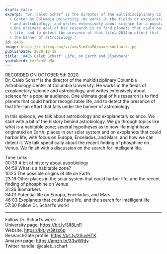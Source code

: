 ```yaml
---
draft: false
excerpt: "Dr. Caleb Scharf is the director of the multidisciplinary Columbia Astrobiology\
  \ Center at Columbia University. He works in the fields of exoplanetary science\
  \ and astrobiology, and writes extensively about science for a popular audience.\
  \ One ultimate goal of his research is to find planets that could harbor recognizable\
  \ life, and to detect the presence of that life\u2014an effort that falls under\
  \ the banner of astrobiology."
id: e406
image: https://i.ytimg.com/vi/xmiSimXhuMA/maxresdefault.jpg
publishDate: 2020-12-18
title: '#406 Caleb Scharf: Life, on Earth and Elsewhere'
youtubeid: xmiSimXhuMA
---
```

RECORDED ON OCTOBER 5th 2020.  
Dr. Caleb Scharf is the director of the multidisciplinary Columbia Astrobiology Center at Columbia University. He works in the fields of exoplanetary science and astrobiology, and writes extensively about science for a popular audience. One ultimate goal of his research is to find planets that could harbor recognizable life, and to detect the presence of that life—an effort that falls under the banner of astrobiology.

In this episode, we talk about astrobiology and exoplanetary science. We start with a bit of the history behind astrobiology. We go through topics like what is a habitable zone; several hypotheses as to how life might have originated on Earth; places in our solar system and on exoplanets that could harbor life, with focus on Europa, Enceladus, and Mars, and how we can detect it. We talk specifically about the recent finding of phosphine on Venus. We finish with a discussion on the search for intelligent life.

Time Links:  
00:39  A bit of history about astrobiology  
04:59  What is a habitable zone?  
10:25  The possible origins of life on Earth  
23:18  Other places in the solar system that could harbor life, and the recent finding of phosphine on Venus  
31:36  Biomarkers   
34:01  Potential life on Europa, Enceladus, and Mars  
46:03  Exoplanets that could have life, and the search for intelligent life  
57:30  Follow Dr. Scharf’s work!

---

Follow Dr. Scharf’s work:  
University page: https://bit.ly/3lf8LnP  
Website: https://bit.ly/3itzs6p  
ResearchGate profile: https://bit.ly/2SuvHTK  
Amazon page: https://amzn.to/33wWfdv  
Twitter handle: @caleb_scharf
